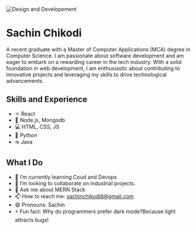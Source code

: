 ![Design and Developement](https://github.com/SachinChikodi8/SachinChikodi8/blob/main/githubanner.png?raw=true)

# Sachin Chikodi
A recent graduate with a Master of Computer Applications (MCA) degree in Computer Science. I am passionate about software development and am eager to embark on a rewarding career in the tech industry. With a solid foundation in web development, I am enthusiastic about contributing to innovative projects and leveraging my skills to drive technological advancements.


## Skills and Experience
* ⚛ React
* 🍃 Node.js, Mongodb
* 💻 HTML, CSS, JS
* 🐍 Python
* ☕ Java

## What I Do
- 🌱 I’m currently learning Coud and Devops 
- 👯 I’m looking to collaborate on industrial projects. 
- 💬 Ask me about MERN Stack 
- 📫 How to reach me: sachinchikodi8@gmail.com 
- 😄 Pronouns: Sachin 
- ⚡ Fun fact: Why do programmers prefer dark mode?Because light attracts bugs! 


